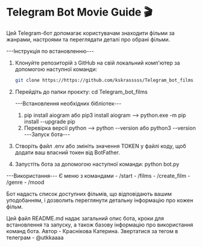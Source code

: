 # Telegram Bot Movie Guide 🎬

Цей Telegram-бот допомагає користувачам знаходити фільми за жанрами, настроями та переглядати деталі про обрані фільми.

---Інструкція по встановленню---

1. Клонуйте репозиторій з GitHub на свій локальний комп'ютер за допомогою наступної команди:

   ```bash
   git clone https://https://github.com/kskrasssss/Telegram_bot_films
2. Перейдіть до папки проєкту:
  cd Telegram_bot_films

    ---Встановлення необхідних бібліотек---
    1. pip install aiogram або pip3 install aiogram --> python.exe -m pip install --upgrade pip      
    2. Перевірка версії python --> python --version або python3 --version
---Запуск бота---
1. Створіть файл .env або змініть значення TOKEN у файлі коду, щоб додати ваш власний токен від BotFather.
2. Запустіть бота за допомогою наступної команди: python bot.py

---Використання---
Є меню з командами - /start
                   - /films
                   - /create_film
                   - /genre
                   - /mood

Бот надасть список доступних фільмів, що відповідають вашим уподобанням, і дозволить переглянути детальну інформацію про кожен фільм.



Цей файл README.md надає загальний опис бота, кроки для встановлення та запуску, а також базову інформацію про використання команд бота.
Автор - Краснікова Катерина. 
Звертатися за тегом в телеграм - @utkkaaaa 
